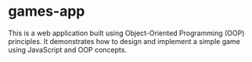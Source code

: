 # games-app
This is a web application built using Object-Oriented Programming (OOP) principles. It demonstrates how to design and implement a simple game using JavaScript and OOP concepts.

